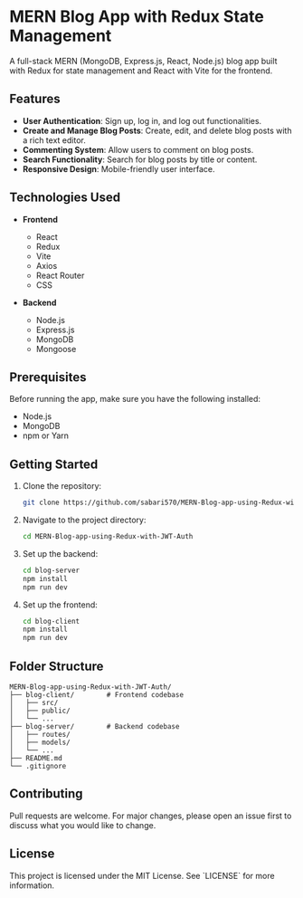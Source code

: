 # MERN Blog App with Redux State Management

A full-stack MERN (MongoDB, Express.js, React, Node.js) blog app built with Redux for state management and React with Vite for the frontend.

## Features

- **User Authentication**: Sign up, log in, and log out functionalities.
- **Create and Manage Blog Posts**: Create, edit, and delete blog posts with a rich text editor.
- **Commenting System**: Allow users to comment on blog posts.
- **Search Functionality**: Search for blog posts by title or content.
- **Responsive Design**: Mobile-friendly user interface.

## Technologies Used

- **Frontend**
  - React
  - Redux
  - Vite
  - Axios
  - React Router
  - CSS

- **Backend**
  - Node.js
  - Express.js
  - MongoDB
  - Mongoose

## Prerequisites

Before running the app, make sure you have the following installed:

- Node.js
- MongoDB
- npm or Yarn

## Getting Started

1. Clone the repository:

   ```bash
   git clone https://github.com/sabari570/MERN-Blog-app-using-Redux-with-JWT-Auth.git
   ```

2. Navigate to the project directory:

   ```bash
   cd MERN-Blog-app-using-Redux-with-JWT-Auth
   ```

3. Set up the backend:

   ```bash
   cd blog-server
   npm install
   npm run dev
   ```

4. Set up the frontend:

   ```bash
   cd blog-client
   npm install
   npm run dev
   ```

## Folder Structure

```
MERN-Blog-app-using-Redux-with-JWT-Auth/
├── blog-client/        # Frontend codebase
│   ├── src/
│   ├── public/
│   └── ...
├── blog-server/        # Backend codebase
│   ├── routes/
│   ├── models/
│   └── ...
├── README.md
└── .gitignore
```

## Contributing

Pull requests are welcome. For major changes, please open an issue first to discuss what you would like to change.

## License

This project is licensed under the MIT License. See \`LICENSE\` for more information.
